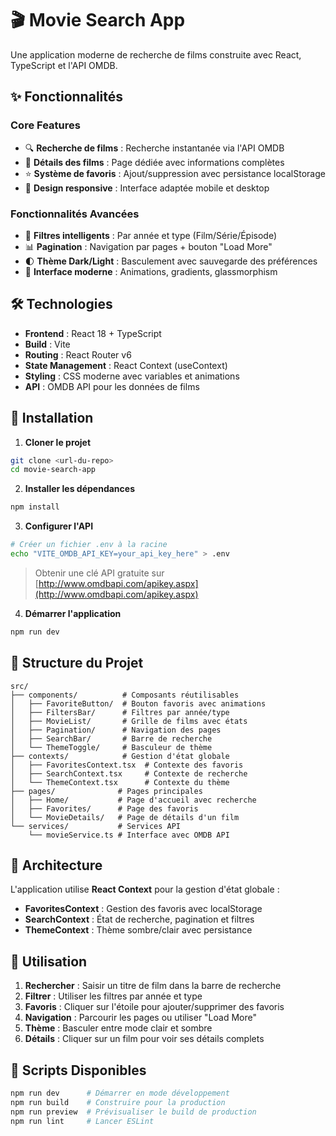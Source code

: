 # 🎬 Movie Search App

Une application moderne de recherche de films construite avec React, TypeScript et l'API OMDB.

## ✨ Fonctionnalités

### Core Features
- 🔍 **Recherche de films** : Recherche instantanée via l'API OMDB
- 📄 **Détails des films** : Page dédiée avec informations complètes
- ⭐ **Système de favoris** : Ajout/suppression avec persistance localStorage
- 📱 **Design responsive** : Interface adaptée mobile et desktop

### Fonctionnalités Avancées
- 🎯 **Filtres intelligents** : Par année et type (Film/Série/Épisode)
- 📊 **Pagination** : Navigation par pages + bouton "Load More"
- 🌓 **Thème Dark/Light** : Basculement avec sauvegarde des préférences
- 🎨 **Interface moderne** : Animations, gradients, glassmorphism

## 🛠️ Technologies

- **Frontend** : React 18 + TypeScript
- **Build** : Vite 
- **Routing** : React Router v6
- **State Management** : React Context (useContext)
- **Styling** : CSS moderne avec variables et animations
- **API** : OMDB API pour les données de films

## 🚀 Installation

1. **Cloner le projet**
```bash
git clone <url-du-repo>
cd movie-search-app
```

2. **Installer les dépendances**
```bash
npm install
```

3. **Configurer l'API**
```bash
# Créer un fichier .env à la racine
echo "VITE_OMDB_API_KEY=your_api_key_here" > .env
```
> Obtenir une clé API gratuite sur [http://www.omdbapi.com/apikey.aspx](http://www.omdbapi.com/apikey.aspx)

4. **Démarrer l'application**
```bash
npm run dev
```

## 📁 Structure du Projet

```
src/
├── components/          # Composants réutilisables
│   ├── FavoriteButton/  # Bouton favoris avec animations
│   ├── FiltersBar/      # Filtres par année/type
│   ├── MovieList/       # Grille de films avec états
│   ├── Pagination/      # Navigation des pages
│   ├── SearchBar/       # Barre de recherche
│   └── ThemeToggle/     # Basculeur de thème
├── contexts/            # Gestion d'état globale
│   ├── FavoritesContext.tsx  # Contexte des favoris
│   ├── SearchContext.tsx     # Contexte de recherche
│   └── ThemeContext.tsx      # Contexte du thème
├── pages/              # Pages principales
│   ├── Home/           # Page d'accueil avec recherche
│   ├── Favorites/      # Page des favoris
│   └── MovieDetails/   # Page de détails d'un film
└── services/           # Services API
    └── movieService.ts # Interface avec OMDB API
```

## 🎯 Architecture

L'application utilise **React Context** pour la gestion d'état globale :

- **FavoritesContext** : Gestion des favoris avec localStorage
- **SearchContext** : État de recherche, pagination et filtres  
- **ThemeContext** : Thème sombre/clair avec persistance

## 📱 Utilisation

1. **Rechercher** : Saisir un titre de film dans la barre de recherche
2. **Filtrer** : Utiliser les filtres par année et type
3. **Favoris** : Cliquer sur l'étoile pour ajouter/supprimer des favoris
4. **Navigation** : Parcourir les pages ou utiliser "Load More"
5. **Thème** : Basculer entre mode clair et sombre
6. **Détails** : Cliquer sur un film pour voir ses détails complets

## 🔧 Scripts Disponibles

```bash
npm run dev      # Démarrer en mode développement
npm run build    # Construire pour la production  
npm run preview  # Prévisualiser le build de production
npm run lint     # Lancer ESLint
```
